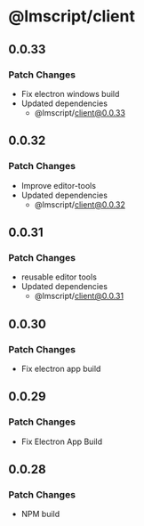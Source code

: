 # @lmscript/client

## 0.0.33

### Patch Changes

- Fix electron windows build
- Updated dependencies
  - @lmscript/client@0.0.33

## 0.0.32

### Patch Changes

- Improve editor-tools
- Updated dependencies
  - @lmscript/client@0.0.32

## 0.0.31

### Patch Changes

- reusable editor tools
- Updated dependencies
  - @lmscript/client@0.0.31

## 0.0.30

### Patch Changes

- Fix electron app build

## 0.0.29

### Patch Changes

- Fix Electron App Build

## 0.0.28

### Patch Changes

- NPM build
